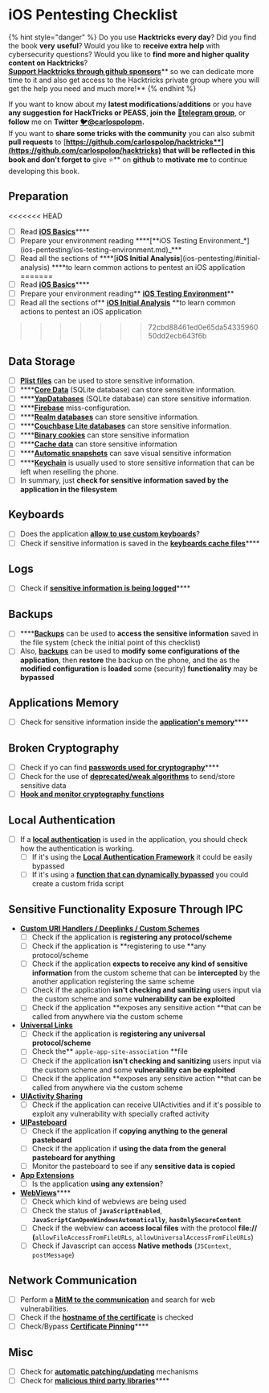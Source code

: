 # iOS Pentesting Checklist

{% hint style="danger" %}
Do you use **Hacktricks every day**? Did you find the book **very** **useful**? Would you like to **receive extra help** with cybersecurity questions? Would you like to **find more and higher quality content on Hacktricks**?\
[**Support Hacktricks through github sponsors**](https://github.com/sponsors/carlospolop)** so we can dedicate more time to it and also get access to the Hacktricks private group where you will get the help you need and much more!**
{% endhint %}

If you want to know about my **latest modifications**/**additions** or you have **any suggestion for HackTricks **or** PEASS**, **join the** [**💬**](https://emojipedia.org/speech-balloon/)[**telegram group**](https://t.me/peass), or **follow** me on **Twitter** [**🐦**](https://github.com/carlospolop/hacktricks/tree/7af18b62b3bdc423e11444677a6a73d4043511e9/\[https:/emojipedia.org/bird/README.md)[**@carlospolopm**](https://twitter.com/carlospolopm)**.**\
If you want to **share some tricks with the community** you can also submit **pull requests** to [**https://github.com/carlospolop/hacktricks**](https://github.com/carlospolop/hacktricks) that will be reflected in this book and don't forget to** give ⭐** on **github** to **motivate** **me** to continue developing this book.

## Preparation

<<<<<<< HEAD
* [ ] Read [**iOS Basics**](ios-pentesting/ios-basics.md)\*\*\*\*
* [ ] Prepare your environment reading **\*\*\[**iOS Testing Environment_\*\]\(ios-pentesting/ios-testing-environment.md\)\_\*\*\*
* [ ] Read all the sections of **\*\*\[**iOS Initial Analysis**\]\(ios-pentesting/\#initial-analysis\) \*\***to learn common actions to pentest an iOS application
=======
* [ ] Read [**iOS Basics**](ios-pentesting/ios-basics.md)****
* [ ] Prepare your environment reading** **[**iOS Testing Environment**](ios-pentesting/ios-testing-environment.md)****
* [ ] Read all the sections of** **[**iOS Initial Analysis**](ios-pentesting/#initial-analysis)** **to learn common actions to pentest an iOS application
>>>>>>> 72cbd88461ed0e65da5433596050dd2ecb643f6b

## Data Storage

* [ ] [**Plist files**](ios-pentesting/#plist) can be used to store sensitive information.
* [ ] ****[**Core Data**](ios-pentesting/#core-data) (SQLite database) can store sensitive information.
* [ ] ****[**YapDatabases**](ios-pentesting/#yapdatabase) (SQLite database) can store sensitive information.
* [ ] ****[**Firebase**](ios-pentesting/#firebase-real-time-databases) miss-configuration.
* [ ] ****[**Realm databases**](ios-pentesting/#realm-databases) can store sensitive information.
* [ ] ****[**Couchbase Lite databases**](ios-pentesting/#couchbase-lite-databases) can store sensitive information.
* [ ] ****[**Binary cookies**](ios-pentesting/#cookies) can store sensitive information
* [ ] ****[**Cache data**](ios-pentesting/#cache) can store sensitive information
* [ ] ****[**Automatic snapshots**](ios-pentesting/#snapshots) can save visual sensitive information
* [ ] ****[**Keychain**](ios-pentesting/#keychain) is usually used to store sensitive information that can be left when reselling the phone.
* [ ] In summary, just **check for sensitive information saved by the application in the filesystem**

## Keyboards

* [ ] Does the application [**allow to use custom keyboards**](ios-pentesting/#custom-keyboards-keyboard-cache)?
* [ ] Check if sensitive information is saved in the [**keyboards cache files**](ios-pentesting/#custom-keyboards-keyboard-cache)****

## **Logs**

* [ ] Check if [**sensitive information is being logged**](ios-pentesting/#logs)****

## Backups

* [ ] ****[**Backups**](ios-pentesting/#backups) can be used to **access the sensitive information** saved in the file system (check the initial point of this checklist)
* [ ] Also, [**backups**](ios-pentesting/#backups) can be used to **modify some configurations of the application**, then **restore** the backup on the phone, and the as the **modified configuration** is **loaded** some (security) **functionality** may be **bypassed**

## **Applications Memory**

* [ ] Check for sensitive information inside the [**application's memory**](ios-pentesting/#testing-memory-for-sensitive-data)****

## **Broken Cryptography**

* [ ] Check if yo can find [**passwords used for cryptography**](ios-pentesting/#broken-cryptography)****
* [ ] Check for the use of [**deprecated/weak algorithms**](ios-pentesting/#broken-cryptography) to send/store sensitive data
* [ ] ****[**Hook and monitor cryptography functions**](ios-pentesting/#broken-cryptography)****

## **Local Authentication**

* [ ] If a [**local authentication**](ios-pentesting/#local-authentication) is used in the application, you should check how the authentication is working.
  * [ ] If it's using the [**Local Authentication Framework**](ios-pentesting/#local-authentication-framework) it could be easily bypassed
  * [ ] If it's using a [**function that can dynamically bypassed**](ios-pentesting/#local-authentication-using-keychain) you could create a custom frida script

## Sensitive Functionality Exposure Through IPC

* ****[**Custom URI Handlers / Deeplinks / Custom Schemes**](ios-pentesting/#custom-uri-handlers-deeplinks-custom-schemes)****
  * [ ] Check if the application is **registering any protocol/scheme**
  * [ ] Check if the application is **registering to use **any protocol/scheme
  * [ ] Check if the application **expects to receive any kind of sensitive information** from the custom scheme that can be **intercepted** by the another application registering the same scheme
  * [ ] Check if the application **isn't checking and sanitizing** users input via the custom scheme and some **vulnerability can be exploited**
  * [ ] Check if the application **exposes any sensitive action **that can be called from anywhere via the custom scheme
* ****[**Universal Links**](ios-pentesting/#universal-links)****
  * [ ] Check if the application is **registering any universal protocol/scheme**
  * [ ] Check the** `apple-app-site-association` **file
  * [ ] Check if the application **isn't checking and sanitizing** users input via the custom scheme and some **vulnerability can be exploited**
  * [ ] Check if the application **exposes any sensitive action **that can be called from anywhere via the custom scheme
* ****[**UIActivity Sharing**](ios-pentesting/ios-uiactivity-sharing.md)****
  * [ ] Check if the application can receive UIActivities and if it's possible to exploit any vulnerability with specially crafted activity
* ****[**UIPasteboard**](ios-pentesting/ios-uipasteboard.md)****
  * [ ] Check if the application if **copying anything to the general pasteboard**
  * [ ] Check if the application if **using the data from the general pasteboard for anything**
  * [ ] Monitor the pasteboard to see if any **sensitive data is copied**
* ****[**App Extensions**](ios-pentesting/ios-app-extensions.md)****
  * [ ] Is the application **using any extension**?
* [**WebViews**](ios-pentesting/ios-webviews.md)****
  * [ ] Check which kind of webviews are being used
  * [ ] Check the status of **`javaScriptEnabled`**, **`JavaScriptCanOpenWindowsAutomatically`**, **`hasOnlySecureContent`**
  * [ ] Check if the webview can **access local files** with the protocol **file://** **(**`allowFileAccessFromFileURLs`, `allowUniversalAccessFromFileURLs`)
  * [ ] Check if Javascript can access **Native** **methods** (`JSContext`, `postMessage`)

## Network Communication

* [ ] Perform a [**MitM to the communication**](ios-pentesting/#network-communication) and search for web vulnerabilities.
* [ ] Check if the [**hostname of the certificate**](ios-pentesting/#hostname-check) is checked
* [ ] Check/Bypass [**Certificate Pinning**](ios-pentesting/#certificate-pinning)****

## **Misc**

* [ ] Check for [**automatic patching/updating**](ios-pentesting/#hot-patching-enforced-updateing) mechanisms
* [ ] Check for [**malicious third party libraries**](ios-pentesting/#third-parties)****
